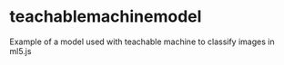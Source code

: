 # teachablemachinemodel
Example of a model used with teachable machine to classify images in ml5.js
